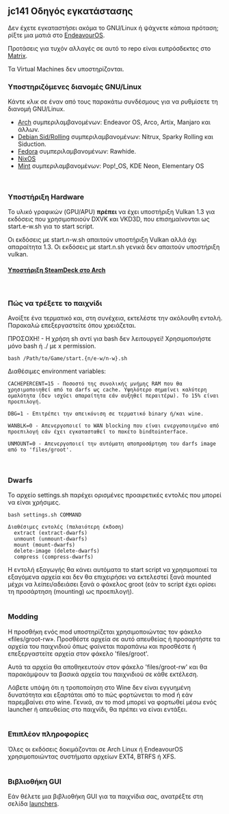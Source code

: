 ## jc141 Οδηγός εγκατάστασης

Δεν έχετε εγκαταστήσει ακόμα το GNU/Linux ή ψάχνετε κάποια πρόταση; ρίξτε μια ματιά στο [EndeavourOS](https://discovery.endeavouros.com/installation/create-install-media-usb-key/2021/03/).

Προτάσεις για τυχόν αλλαγές σε αυτό το repo είναι ευπρόσδεκτες στο [Matrix](https://matrix.to/#/%21aRyMmzPUzcUKRXpVtP%3Amatrix.org?via=catgirl.cloud&via=grin.hu&via=matrix.org).

Τα Virtual Machines δεν υποστηρίζονται.
<br>

### Υποστηριζόμενες διανομές GNU/Linux
Κάντε κλικ σε έναν από τους παρακάτω συνδέσμους για να ρυθμίσετε τη διανομή GNU/Linux.

* [Arch](arch.md) συμπεριλαμβανομένων: Endeavor OS, Arco, Artix, Manjaro και άλλων.
* [Debian Sid/Rolling](debian.md) συμπεριλαμβανομένων: Nitrux, Sparky Rolling και Siduction.
* [Fedora](fedora.md) συμπεριλαμβανομένων: Rawhide.
* [NixOS](nixos.md)
* [Mint](mint.md) συμπεριλαμβανομένων: Pop!_OS, KDE Neon, Elementary OS
<br>

### Υποστήριξη Hardware
Το υλικό γραφικών (GPU/APU) **πρέπει** να έχει υποστήριξη Vulkan 1.3 για εκδόσεις που χρησιμοποιούν DXVK και VKD3D, που επισημαίνονται ως start.e-w.sh για το start script.

Οι εκδόσεις με start.n-w.sh απαιτούν υποστήριξη Vulkan αλλά όχι απαραίτητα 1.3. Οι εκδόσεις με start.n.sh γενικά δεν απαιτούν υποστήριξη vulkan.

#### [Υποστήριξη SteamDeck στο Arch](steamdeck/arch.md)
<br>

### Πώς να τρέξετε το παιχνίδι
Ανοίξτε ένα τερματικό και, στη συνέχεια, εκτελέστε την ακόλουθη εντολή. Παρακαλώ επεξεργαστείτε όπου χρειάζεται.

ΠΡΟΣΟΧΗ! - Η χρήση sh αντί για bash δεν λειτουργεί! Χρησιμοποιήστε μόνο bash ή ./ με x permission.

```
bash /Path/to/Game/start.{n/e-w/n-w}.sh
```

Διαθέσιμες environment variables:
```
CACHEPERCENT=15 - Ποσοστό της συνολικής μνήμης RAM που θα χρησιμοποιηθεί από τα darfs ως cache. Υψηλότερο σημαίνει καλύτερη ομαλότητα (δεν ισχύει απαραίτητα εάν αυξηθεί περαιτέρω). Το 15% είναι προεπιλογή.

DBG=1 - Επιτρέπει την απεικόνιση σε τερματικό binary ή/και wine.

WANBLK=0 - Απενεργοποιεί το WAN blocking που είναι ενεργοποιημένο από προεπιλογή εάν έχει εγκατασταθεί το πακέτο bindtointerface.

UNMOUNT=0 - Απενεργοποιεί την αυτόματη αποπροσάρτηση του darfs image από το 'files/groot'.
```
<br>

### Dwarfs
Το αρχείο settings.sh παρέχει ορισμένες προαιρετικές εντολές που μπορεί να είναι χρήσιμες.

```
bash settings.sh COMMAND

Διαθέσιμες εντολές (παλαιότερη έκδοση)
  extract (extract-dwarfs)
  unmount (unmount-dwarfs)
  mount (mount-dwarfs)
  delete-image (delete-dwarfs)
  compress (compress-dwarfs)
```
Η εντολή εξαγωγής θα κάνει αυτόματα το start script να χρησιμοποιεί τα εξαγόμενα αρχεία και δεν θα επιχειρήσει να εκτελεστεί ξανά mounted μέχρι να λείπει/αδειάσει ξανά ο φάκελος groot (εάν το script έχει ορίσει τη προσάρτηση (mounting) ως προεπιλογή).
<br><br>

### Modding
Η προσθήκη ενός mod υποστηρίζεται χρησιμοποιώντας τον φάκελο «files/groot-rw». Προσθέστε αρχεία σε αυτό απευθείας ή προσαρτήστε τα αρχεία του παιχνιδιού όπως φαίνεται παραπάνω και προσθέστε ή επεξεργαστείτε αρχεία στον φάκελο 'files/groot'.

Αυτά τα αρχεία θα αποθηκευτούν στον φάκελο 'files/groot-rw' και θα παρακάμψουν τα βασικά αρχεία του παιχνιδιού σε κάθε εκτέλεση.

Λάβετε υπόψη ότι η τροποποίηση στο Wine δεν είναι εγγυημένη δυνατότητα και εξαρτάται από το πώς φορτώνεται το mod ή εάν παρεμβαίνει στο wine. Γενικά, αν το mod μπορεί να φορτωθεί μέσω ενός launcher ή απευθείας στο παιχνίδι, θα πρέπει να είναι εντάξει.
<br><br>

### Επιπλέον πληροφορίες
Όλες οι εκδόσεις δοκιμάζονται σε Arch Linux ή EndeavourOS χρησιμοποιώντας συστήματα αρχείων EXT4, BTRFS ή XFS.
<br><br>

### Βιβλιοθήκη GUI
Εάν θέλετε μια βιβλιοθήκη GUI για τα παιχνίδια σας, ανατρέξτε στη σελίδα [launchers](launchers.md).
